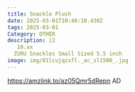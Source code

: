```yaml
---
title: Snackle Plush
date: 2025-03-01T10:40:10.430Z
tags: 2025-03-01
Category: OTHER
description: |2
   10.xx
  ZURU Snackles Small Sized 5.5 inch 
image: img/81lcujqzxfl._ac_sl1500_.jpg
---
```

https://amzlink.to/az05Qmr5dRepn
AD